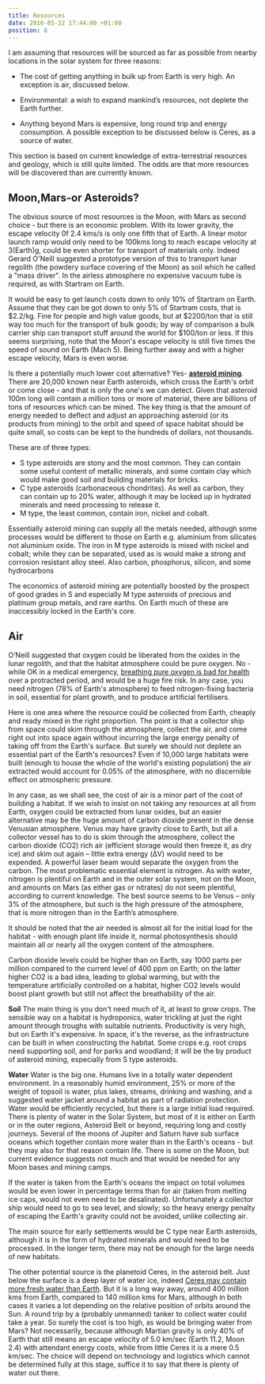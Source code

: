 ```yaml
---
title: Resources
date: 2016-05-22 17:44:00 +01:00
position: 8
---
```


I am assuming that resources will be sourced as far as possible from nearby locations in the solar system for three reasons:

* The cost of getting anything in bulk up from Earth is very high. An exception is air, discussed below. 

* Environmental: a wish to expand mankind’s resources, not deplete the Earth further.

* Anything beyond Mars is expensive, long round trip and energy consumption. A possible exception to be discussed below is Ceres, as a source of water. 

This section is based on current knowledge of extra-terrestrial resources and geology, which is still quite limited. The odds are that more resources will be discovered than are currently known.

## Moon,Mars-or Asteroids? 
The obvious source of most resources is the Moon, with Mars as second choice - but there is an economic problem. With its lower gravity, the escape velocity 0f 2.4 kms/s is only one fifth that of Earth. A linear motor launch ramp would only need to be 100kms long to reach escape velocity at 3(Earth)g, could be even shorter for transport of materials only. Indeed Gerard O'Neill suggested a prototype version of this to transport lunar regolith (the powdery surface covering of the Moon) as soil which he called a "mass driver". In the airless atmosphere no expensive vacuum tube is required, as with Startram on Earth. 
 
It would be easy to get launch costs down to only 10% of Startram on Earth. Assume that they can be got down to only 5% of Startram costs, that is $2.2/kg. Fine for people and high value goods, but at $2200/ton that is still way too much for the transport of bulk goods; by way of comparison a bulk carrier ship can transport stuff around the world for $100/ton or less. If this seems surprising, note that the Moon's escape velocity is still five times the speed of sound on Earth (Mach 5). Being further away and with a higher escape velocity, Mars is even worse. 

Is there a potentially much lower cost alternative? Yes- **[asteroid mining](https://en.wikipedia.org/wiki/Asteroid_mining)**.
There are 20,000 known near Earth asteroids, which cross the Earth's orbit or come close - and that is only the one's we can detect. Given that asteroid 100m long will contain a million tons or more of material, there are billions of tons of resources which can be mined. The key thing is that the amount of energy needed to deflect and adjust an approaching asteroid (or its products from mining) to the orbit and speed of space habitat should be quite small, so costs can be kept to the hundreds of dollars, not thousands. 

These are of three types:
- S type asteroids are stony and the most common. They can contain some useful content of metallic minerals, and some contain clay which would make good soil and building materials for bricks. 
- C type asteroids (carbonaceous chondrites). As well as carbon, they can contain up to 20% water, although it may be locked up in hydrated minerals and need processing to release it. 
- M type, the least common, contain iron, nickel and cobalt. 

Essentially asteroid mining can supply all the metals needed, although some processes would be different to those on Earth e.g. aluminium from silicates not aluminium oxide. The iron in M type asteroids is mixed with nickel and cobalt; while they can be separated, used as is would make a strong and corrosion resistant alloy steel. Also carbon, phosphorus, silicon,  and some hydrocarbons

The economics of asteroid mining are potentially boosted by the prospect of good grades in S and especially M type asteroids of precious and platinum group metals, and rare earths. On Earth much of these are inaccessibly locked in the Earth's core.  

## Air
O’Neill suggested that oxygen could be liberated from the oxides in the lunar regolith, and that the habitat atmosphere could be pure oxygen. No - while OK in a medical emergency, [breathing pure oxygen is bad for health][oxygen] over a protracted period, and would be a huge fire risk. In any case, you need nitrogen (78% of Earth's atmosphere) to feed nitrogen-fixing bacteria in soil, essential for plant growth, and to produce artificial fertilisers.

Here is one area where the resource could be collected from Earth, cheaply and ready mixed in the right proportion. The point is that a collector ship from space could skim through the atmosphere, collect the air, and come right out into space again without incurring the large energy penalty of taking off from the Earth's surface. But surely we should not deplete an essential part of the Earth's resources? Even if 10,000 large habitats were built (enough to house the whole of the world's existing population) the air extracted would account for 0.05% of the atmosphere, with no discernible effect on atmospheric pressure. 

In any case, as we shall see, the cost of air is a  minor part of the cost of building a habitat. If we wish to insist on not taking any resources at all from Earth, oxygen could be extracted from lunar oxides, but an easier alternative may be the huge amount of carbon dioxide present in the dense Venusian atmosphere. Venus may have gravity close to Earth, but all a collector vessel has to do is skim through the atmosphere, collect the carbon dioxide (CO2) rich air (efficient storage would then freeze it, as dry ice) and skim out again – little extra energy (ΔV) would need to be expended. A powerful laser beam would separate the oxygen from the carbon. The most problematic essential element is nitrogen.  As with water, nitrogen is plentiful on Earth and in the outer solar system, not on the Moon, and amounts on Mars (as either gas or nitrates) do not seem plentiful, according to current knowledge. The best source seems to be Venus – only 3% of the atmosphere, but such is the high pressure of the atmosphere, that  is more nitrogen than in the Earth’s atmosphere.

It should be noted that the air needed is almost all for the initial load for the habitat - with enough plant life inside it, normal photosynthesis should maintain all or nearly all the oxygen content of the atmosphere. 

Carbon dioxide levels could be higher than on Earth, say 1000 parts per million compared to the current level of 400 ppm on Earth; on the latter higher CO2 is a bad idea, leading to global warming, but with the temperature artificially controlled on a habitat, higher CO2 levels would boost plant growth but still not affect the breathability of the air.  

**Soil**
The main thing is you don't need much of it, at least to grow crops. The sensible way on a habitat is hydroponics, water trickling at just the right amount through troughs with suitable nutrients. Productivity is very high, but on Earth it's expensive. In space, it's the reverse, as the infrastructure can be built in when constructing the habitat. Some crops e.g. root crops need supporting soil, and for parks and woodland; it will be the by product of asteroid mining, especially from S type asteroids.   

**Water**
Water is the big one. Humans live in a totally water dependent environment. In a reasonably humid environment, 25% or more of the weight of topsoil is water, plus lakes, streams, drinking and washing, and a suggested water jacket around a habitat as part of radiation protection. Water would be efficiently recycled, but there is a large initial load required. There is plenty of water in the Solar System, but most of it is either on Earth  or in the outer regions, Asteroid Belt or beyond, requiring long and costly journeys. Several of the moons of Jupiter and Saturn have sub surface oceans which together contain more water than in the Earth's oceans - but they may also for that reason contain life. There is some on the Moon, but current evidence suggests not much and that would be needed for any Moon bases and mining camps. 

If the water is taken from the Earth's oceans the impact on total volumes would be even lower in percentage terms than for air (taken from melting ice caps, would not even need to be desalinated). Unfortunately a collector ship would need to go to sea level, and slowly; so the heavy energy penalty of escaping the Earth's gravity could not be avoided, unlike collecting air. 

The main source for early settlements would be C type near Earth asteroids, although it is in the form of hydrated minerals and would need to be processed. In the longer term, there may not be enough for the large needs of new habitats. 

The other potential source is the planetoid Ceres, in the asteroid belt. Just below the surface is a deep layer of water ice, indeed [Ceres may contain more fresh water than Earth](https://www.space.com/1526-largest-asteroid-fresh-water-earth.html). But it is a long way away, around 400 million kms from Earth, compared to 140 million kms for Mars, although in both cases it varies a lot depending on the relative position of orbits around the Sun. A round trip by a (probably unmanned) tanker to collect water could take a year. So surely the cost is too high, as would be bringing water from Mars? Not necessarily, because although Martian gravity is only 40% of Earth that still means an escape velocity of 5.0 km/sec (Earth 11.2, Moon 2.4) with attendant energy costs, while from little Ceres it is a mere 0.5 km/sec. The choice will depend on technology and logistics which cannot be determined fully at this stage, suffice it to say that there is plenty of water out there. 



[ffc-process]: https://en.wikipedia.org/wiki/FFC_Cambridge_process
[artificial-photosynthesis]: https://science.howstuffworks.com/environmental/green-tech/energy-production/artificial-photosynthesis.htm
[water-on-mars]: https://en.wikipedia.org/wiki/Water_on_Mars
[oxygen]: https://en.wikipedia.org/wiki/Water_on_Mars
